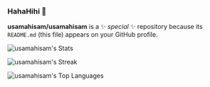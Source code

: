 ### HahaHihi 👋

**usamahisam/usamahisam** is a ✨ _special_ ✨ repository because its `README.md` (this file) appears on your GitHub profile.

![usamahisam's Stats](https://github-readme-stats-usamahisams-projects.vercel.app/api?username=usamahisam&theme=dracula&show_icons=true&hide_border=false&count_private=true&include_all_commits=true)

![usamahisam's Streak](https://github-readme-streak-stats.herokuapp.com/?user=usamahisam&theme=dracula&hide_border=false)

![usamahisam's Top Languages](https://github-readme-stats-two-silk.vercel.app/api/top-langs/?username=usamahisam&theme=dracula&show_icons=true&hide_border=false&langs_count=12)
